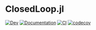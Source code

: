 # ClosedLoop.jl

[![Dev](https://img.shields.io/badge/docs-dev-blue.svg)](https://florian-die.github.io/ClosedLoop.jl/)
[![Documentation](https://github.com/florian-die/ClosedLoop.jl/actions/workflows/Documentation.yml/badge.svg)](https://github.com/florian-die/ClosedLoop.jl/actions/workflows/Documentation.yml)
[![CI](https://github.com/florian-die/ClosedLoop.jl/actions/workflows/CI.yml/badge.svg)](https://github.com/florian-die/ClosedLoop.jl/actions/workflows/CI.yml)
[![codecov](https://codecov.io/gh/florian-die/ClosedLoop.jl/branch/master/graph/badge.svg?token=VN7OGYK94J)](https://codecov.io/gh/florian-die/ClosedLoop.jl)

